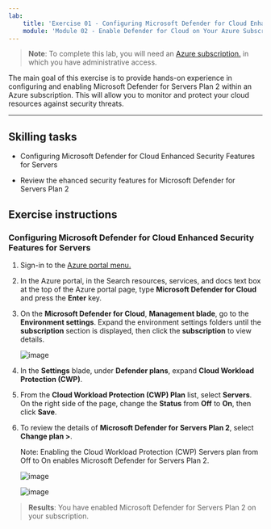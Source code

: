 ```yaml
---
lab:
    title: 'Exercise 01 - Configuring Microsoft Defender for Cloud Enhanced Security Features for Servers'
    module: 'Module 02 - Enable Defender for Cloud on Your Azure Subscription'
---
```



>**Note**: To complete this lab, you will need an [Azure subscription.](https://azure.microsoft.com/en-us/free/?azure-portal=true) in which you have administrative access. 


The main goal of this exercise is to provide hands-on experience in configuring and enabling Microsoft Defender for Servers Plan 2 within an Azure subscription. This will allow you to monitor and protect your cloud resources against security threats. 

---

## Skilling tasks

- Configuring Microsoft Defender for Cloud Enhanced Security Features for Servers
  
- Review the ehanced security features for Microsoft Defender for Servers Plan 2

## Exercise instructions

### Configuring Microsoft Defender for Cloud Enhanced Security Features for Servers

1. Sign-in to the [Azure portal menu.](https://portal.azure.com/)

2. In the Azure portal, in the Search resources, services, and docs text box at the top of the Azure portal page, type **Microsoft Defender for Cloud** and press the **Enter** key.

3. On the **Microsoft Defender for Cloud**, **Management blade**, go to the **Environment settings**. Expand the environment settings folders until the **subscription** section is displayed, then click the **subscription** to view details.

   ![image](https://github.com/user-attachments/assets/3b25dd82-e09e-4f8a-b85e-c9bc6c4bd488)
   
3. In the **Settings** blade, under **Defender plans**, expand **Cloud Workload Protection (CWP)**.

4. From the **Cloud Workload Protection (CWP) Plan** list, select **Servers**. On the right side of the page, change the **Status** from **Off** to **On**, then click **Save**.

5. To review the details of **Microsoft Defender for Servers Plan 2**, select **Change plan >**.

   Note: Enabling the Cloud Workload Protection (CWP) Servers plan from Off to On enables Microsoft Defender for Servers Plan 2.

   ![image](https://github.com/user-attachments/assets/6cd58cd3-3d66-4eb9-a245-0a46de4edf62)

   ![image](https://github.com/user-attachments/assets/de434a75-345a-4023-83f1-fa53fcb5f288)

   
> **Results**: You have enabled Microsoft Defender for Servers Plan 2 on your subscription.

